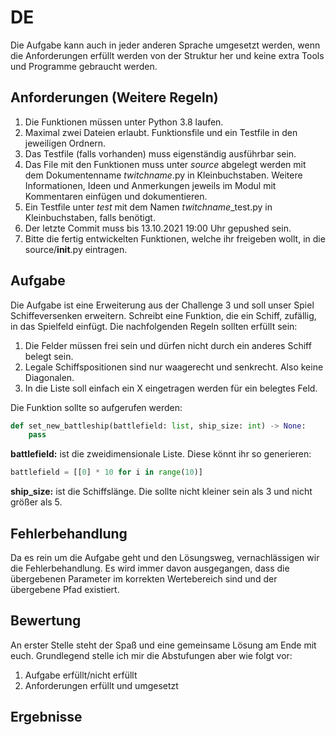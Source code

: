 # DE
Die Aufgabe kann auch in jeder anderen Sprache umgesetzt werden, wenn die Anforderungen erfüllt werden von der 
Struktur her und keine extra Tools und Programme gebraucht werden.
## Anforderungen (Weitere Regeln)
1. Die Funktionen müssen unter Python 3.8 laufen.
2. Maximal zwei Dateien erlaubt. Funktionsfile und ein Testfile in den jeweiligen Ordnern.
3. Das Testfile (falls vorhanden) muss eigenständig ausführbar sein.
4. Das File mit den Funktionen muss unter *source* abgelegt werden mit dem Dokumentenname *twitchname*.py
   in Kleinbuchstaben. Weitere Informationen, Ideen und Anmerkungen jeweils im Modul mit
   Kommentaren einfügen und dokumentieren.
5. Ein Testfile unter *test* mit dem Namen *twitchname*_test.py in Kleinbuchstaben, falls benötigt.
6. Der letzte Commit muss bis 13.10.2021 19:00 Uhr gepushed sein.
7. Bitte die fertig entwickelten Funktionen, welche ihr freigeben wollt, in die source/__init__.py eintragen.

## Aufgabe
Die Aufgabe ist eine Erweiterung aus der Challenge 3 und soll unser Spiel Schiffeversenken erweitern. Schreibt eine Funktion, die ein Schiff, zufällig, in das Spielfeld einfügt. Die nachfolgenden Regeln sollten erfüllt sein:
1. Die Felder müssen frei sein und dürfen nicht durch ein anderes Schiff belegt sein.
2. Legale Schiffspositionen sind nur waagerecht und senkrecht. Also keine Diagonalen.
3. In die Liste soll einfach ein X eingetragen werden für ein belegtes Feld.

Die Funktion sollte so aufgerufen werden:
```python
def set_new_battleship(battlefield: list, ship_size: int) -> None:
    pass
```
**battlefield:** ist die zweidimensionale Liste. Diese könnt ihr so generieren:
```python
battlefield = [[0] * 10 for i in range(10)]
```
**ship_size:** ist die Schiffslänge. Die sollte nicht kleiner sein als 3 und nicht größer als 5.



## Fehlerbehandlung
Da es rein um die Aufgabe geht und den Lösungsweg, vernachlässigen wir die Fehlerbehandlung. 
Es wird immer davon ausgegangen, dass die übergebenen Parameter im korrekten Wertebereich sind und der übergebene
Pfad existiert.

## Bewertung
An erster Stelle steht der Spaß und eine gemeinsame Lösung am Ende mit euch. Grundlegend stelle ich mir die Abstufungen aber wie folgt vor:
1. Aufgabe erfüllt/nicht erfüllt
2. Anforderungen erfüllt und umgesetzt

## Ergebnisse